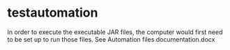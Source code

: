 # testautomation
In order to execute the executable JAR files, the computer would first need to be set up to run those files. 
See Automation files documentation.docx
